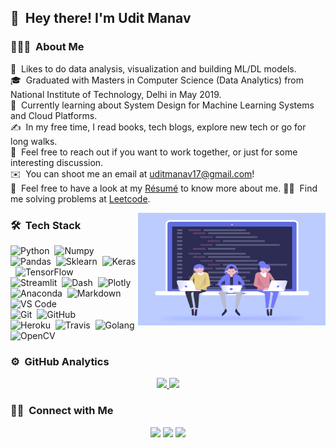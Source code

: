 ## 👋 &nbsp;Hey there! I'm Udit Manav

### 👨🏻‍💻 &nbsp;About Me

🤖 &nbsp;Likes to do data analysis, visualization and building ML/DL models.\
🎓 &nbsp;Graduated with Masters in Computer Science (Data Analytics) from National Institute of Technology, Delhi in May 2019.\
🌱 &nbsp;Currently learning about System Design for Machine Learning Systems and Cloud Platforms.\
✍️ &nbsp;In my free time, I read books, tech blogs, explore new tech or go for long walks.\
💬 &nbsp;Feel free to reach out if you want to work together, or just for some interesting discussion.\
✉️ &nbsp;You can shoot me an email at uditmanav17@gmail.com!\
📄 &nbsp;Feel free to have a look at my [Résumé](https://raw.githubusercontent.com/uditmanav17/uditmanav17/master/assets/Resume.pdf) to know more about me.
👨‍💻 &nbsp;Find me solving problems at [Leetcode](https://leetcode.com/uditmanav17/).

<img alt="Coding" src="https://raw.githubusercontent.com/uditmanav17/uditmanav17/master/assets/Coding.gif" align="right" width="300" height="180"/>

### 🛠 &nbsp;Tech Stack

![Python](https://img.shields.io/badge/-Python-333333?style=flat&logo=python)&nbsp;
![Numpy](https://img.shields.io/badge/-Numpy-333333?style=flat&logo=numpy)&nbsp;
![Pandas](https://img.shields.io/badge/-Pandas-333333?style=flat&logo=pandas)&nbsp;
![Sklearn](https://img.shields.io/badge/-Scikit%20learn-333333?style=flat&logo=scikit-learn)&nbsp;
![Keras](https://img.shields.io/badge/-Keras-333333?style=flat&logo=keras)&nbsp;
![TensorFlow](https://img.shields.io/badge/-TensorFlow-333333?style=flat&logo=tensorflow)&nbsp;\
![Streamlit](https://img.shields.io/badge/-Streamlit-333333?style=flat&logo=Streamlit)&nbsp;
![Dash](https://img.shields.io/badge/-Dash-333333?style=flat&logo=Dash)&nbsp;
![Plotly](https://img.shields.io/badge/-Plotly-333333?style=flat&logo=Plotly)&nbsp;\
![Anaconda](https://img.shields.io/badge/-Anaconda-333333?style=flat&logo=anaconda)&nbsp;
![Markdown](https://img.shields.io/badge/-Markdown-333333?style=flat&logo=markdown)
![VS Code](https://img.shields.io/badge/-VS%20Code-333333?style=flat&logo=visual-studio-code&logoColor=007ACC)&nbsp;\
![Git](https://img.shields.io/badge/-Git-333333?style=flat&logo=git)&nbsp;
![GitHub](https://img.shields.io/badge/-GitHub-333333?style=flat&logo=github)&nbsp;\
![Heroku](https://img.shields.io/badge/-Heroku-333333?style=flat&logo=heroku)&nbsp;
![Travis](https://img.shields.io/badge/-Travis-333333?style=flat&logo=travis)&nbsp;
![Golang](https://img.shields.io/badge/-Golang-333333?style=flat&logo=go)&nbsp;
![OpenCV](https://img.shields.io/badge/-OpenCV-333333?style=flat&logo=opencv)&nbsp;

### ⚙️ &nbsp;GitHub Analytics

<p align="center">
<a href="https://github.com/uditmanav17">
  <img height="170em" src="https://github-readme-stats-eight-theta.vercel.app/api?username=uditmanav17&show_icons=true&theme=vision-friendly-dark&include_all_commits=true&count_private=true" />
  <img height="170em" src="https://github-readme-stats-eight-theta.vercel.app/api/top-langs/?username=uditmanav17&hide=jupyter%20notebook&layout=compact&langs_count=8&theme=vision-friendly-dark" />
</a>
</p>

### 🤝🏻 &nbsp;Connect with Me

<p align="center">
<!-- <a href="https://uditmanav17.github.io/"><img src="https://img.shields.io/badge/-Personal--website-brightgreen"/></a> -->
<a href="https://www.linkedin.com/in/uditmanav17/"><img src="https://img.shields.io/badge/-uditmanav17-0077B5?style=flat-square&logo=Linkedin&logoColor=white"/></a>
<a href="mailto:uditmanav17@gmail.com"><img src="https://img.shields.io/badge/-uditmanav17-ffffff?style=flat-square&logo=Gmail&logoColor=red"/></a>
<a href="https://github.com/uditmanav17"><img src="https://img.shields.io/badge/-uditmanav17-000000?style=flat-square&logo=Github&logoColor=white"/></a>
</p>
